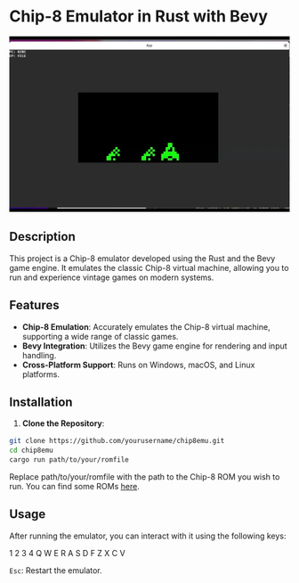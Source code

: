 # Chip-8 Emulator in Rust with Bevy

![Chip-8 Emulator Screenshot](screenshot.webp)

## Description

This project is a Chip-8 emulator developed using the Rust and the Bevy game engine. It emulates the classic Chip-8 virtual machine, allowing you to run and experience vintage games on modern systems.

## Features

- **Chip-8 Emulation**: Accurately emulates the Chip-8 virtual machine, supporting a wide range of classic games.
- **Bevy Integration**: Utilizes the Bevy game engine for rendering and input handling.
- **Cross-Platform Support**: Runs on Windows, macOS, and Linux platforms.

## Installation

1. **Clone the Repository**:

```bash
git clone https://github.com/yourusername/chip8emu.git
cd chip8emu
cargo run path/to/your/romfile
```

Replace path/to/your/romfile with the path to the Chip-8 ROM you wish to run. You can find some ROMs [here](https://github.com/kripod/chip8-roms).

## Usage

After running the emulator, you can interact with it using the following keys:

1 2 3 4
Q W E R
A S D F
Z X C V

`Esc`: Restart the emulator.
